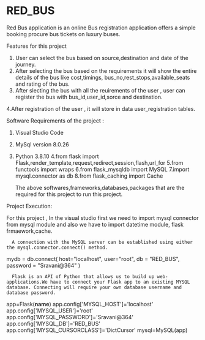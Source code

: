 # RED_BUS


Red Bus application is an online Bus registration application offers a simple booking procure bus tickets on luxury buses.


Features for this project

1. User can select the bus based on source,destination and date of the journey.
2. After selecting the bus based on the requirements it will show the entire details of the bus like cost,timings,
   bus_no,rest_stops,available_seats and rating of the bus.
3. After slecting the bus with all the reuirements of the user , user can register the bus with bus_id,user_id,sorce and destinstion.

4.After registration of the user , it will store in data user_registration tables.




Software Requirements of the project :

1. Visual Studio Code
2. MySql version 8.0.26
3. Python 3.8.10
4.from flask import Flask,render_template,request,redirect,session,flash,url_for
5.from functools import wraps
6.from flask_mysqldb import MySQL
7.import mysql.connector as db
8.from flask_caching import Cache

      The above softwares,frameworks,databases,packages that are the required for this project to run this project.

Project Execution:

For this project , In the visual studio first we need to import mysql connector from mysql module and also we have to import datetime module,
flask frmaework,cache.

      A connection with the MySQL server can be established using either the mysql.connector.connect() method.
mydb = db.connect(
   host="localhost",
   user="root",
   db = "RED_BUS",
   password = "Sravani@364"
 )


      Flask is an API of Python that allows us to build up web-applications.We have to connect your Flask app to an existing MYSQL database. Connecting will require your own database username and database password. 

app=Flask(__name__)
app.config['MYSQL_HOST']='localhost'
app.config['MYSQL_USER']='root'
app.config['MYSQL_PASSWORD']='Sravani@364'
app.config['MYSQL_DB']='RED_BUS'
app.config['MYSQL_CURSORCLASS']='DictCursor'
mysql=MySQL(app)





